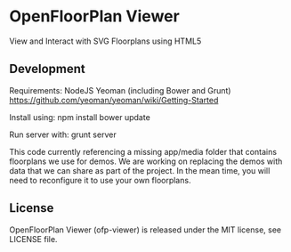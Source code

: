# OpenFloorPlan Viewer

View and Interact with SVG Floorplans using HTML5


## Development

Requirements:
NodeJS
Yeoman (including Bower and Grunt) https://github.com/yeoman/yeoman/wiki/Getting-Started

Install using:
npm install
bower update

Run server with:
grunt server

This code currently referencing a missing app/media folder that contains floorplans we use for demos.
We are working on replacing the demos with data that we can share as part of the project.
In the mean time, you will need to reconfigure it to use your own floorplans.

## License

OpenFloorPlan Viewer (ofp-viewer) is released under the MIT license, see LICENSE file.


